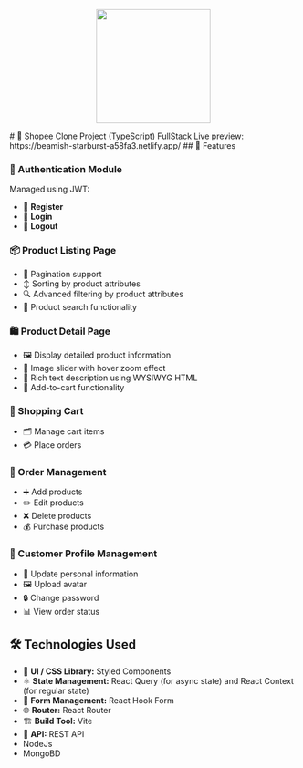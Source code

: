 <p align="center">
  <img src="[https://i.imgur.com/kbNH9ow.jpeg](https://i.imgur.com/UdfewJD.png)" alt="" width="200"/>
</p>
# 🛒 Shopee Clone Project (TypeScript) FullStack
Live preview: https://beamish-starburst-a58fa3.netlify.app/
## 🔑 Features

### 🛂 Authentication Module
Managed using JWT:

- 📝 **Register**
- 🔑 **Login**
- 🚪 **Logout**

### 📦 Product Listing Page
- 📄 Pagination support
- ↕️ Sorting by product attributes
- 🔍 Advanced filtering by product attributes
- 🔎 Product search functionality

### 🛍️ Product Detail Page
- 🖼️ Display detailed product information
- 📸 Image slider with hover zoom effect
- 📝 Rich text description using WYSIWYG HTML
- 🛒 Add-to-cart functionality

### 🛒 Shopping Cart
- 🗂️ Manage cart items
- 💳 Place orders

### 📄 Order Management
- ➕ Add products
- ✏️ Edit products
- ❌ Delete products
- 💰 Purchase products

### 👤 Customer Profile Management
- 📝 Update personal information
- 🖼️ Upload avatar
- 🔒 Change password
- 📊 View order status

## 🛠️ Technologies Used

- 🎨 **UI / CSS Library:** Styled Components
- ⚛️ **State Management:** React Query (for async state) and React Context (for regular state)
- 📝 **Form Management:** React Hook Form
- 🌐 **Router:** React Router
- 🏗️ **Build Tool:** Vite
- 🔌 **API:** REST API
- NodeJs
- MongoBD

